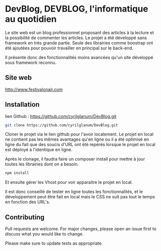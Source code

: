 # DevBlog, DEVBLOG, l'informatique au quotidien


Le site web est un blog professionnel proposant des articles à la lecture et la possibilité de commenter les articles.
Le projet a été développé sans framework en très grande partie. Seule des librairies comme boostrap ont été ajoutées
pour pouvoir travailler en principal sur le back-end.

Il présente donc des fonctionnalités moins avancées qu'un site développé sous framework reconnu.

## Site web

http://www.festivalonair.com

## Installation

lien Github : https://github.com/cyrilglanum/DevBlog.git

```bash
git clone https://github.com/cyrilglanum/DevBlog.git
```

Cloner le projet via le lien github pour l'avoir localement.
Le projet en local ne contient pas les mêmes avantages qu'en ligne ou il a été optimisé en ligne du fait que des
soucis d'URL ont été repérés lorsque le projet en local est déployé à l'identique en ligne.

Après le clonage, il faudra faire un composer install pour mettre à jour toutes les librairies dont on a besoin.

```bash
npm install
```

Et ensuite gérer les Vhost pour voir apparaitre le projet en local.

Il est donc conseillé de tester en ligne toutes les fonctionnalités, et le développement peut être fait en local mais
le CSS ne suit pas tout le temps en fonction des URL's.


## Contributing
Pull requests are welcome. For major changes, please open an issue first to discuss what you would like to change.

Please make sure to update tests as appropriate.

